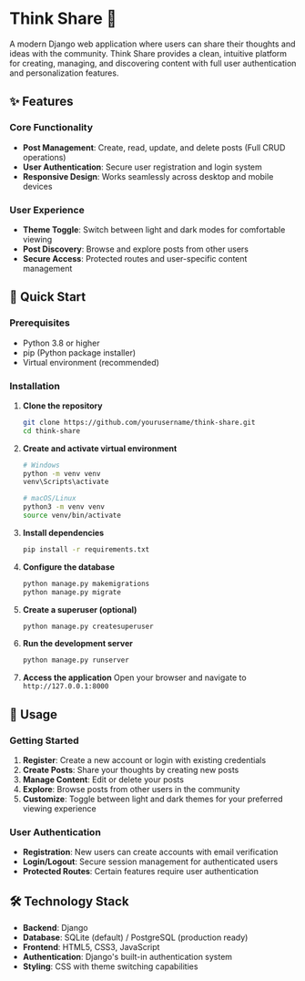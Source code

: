 # Think Share 💭

A modern Django web application where users can share their thoughts and ideas with the community. Think Share provides a clean, intuitive platform for creating, managing, and discovering content with full user authentication and personalization features.

## ✨ Features

### Core Functionality
- **Post Management**: Create, read, update, and delete posts (Full CRUD operations)
- **User Authentication**: Secure user registration and login system
- **Responsive Design**: Works seamlessly across desktop and mobile devices

### User Experience
- **Theme Toggle**: Switch between light and dark modes for comfortable viewing
- **Post Discovery**: Browse and explore posts from other users
- **Secure Access**: Protected routes and user-specific content management

## 🚀 Quick Start

### Prerequisites
- Python 3.8 or higher
- pip (Python package installer)
- Virtual environment (recommended)

### Installation

1. **Clone the repository**
   ```bash
   git clone https://github.com/yourusername/think-share.git
   cd think-share
   ```

2. **Create and activate virtual environment**
   ```bash
   # Windows
   python -m venv venv
   venv\Scripts\activate

   # macOS/Linux
   python3 -m venv venv
   source venv/bin/activate
   ```

3. **Install dependencies**
   ```bash
   pip install -r requirements.txt
   ```

4. **Configure the database**
   ```bash
   python manage.py makemigrations
   python manage.py migrate
   ```

5. **Create a superuser (optional)**
   ```bash
   python manage.py createsuperuser
   ```

6. **Run the development server**
   ```bash
   python manage.py runserver
   ```

7. **Access the application**
   Open your browser and navigate to `http://127.0.0.1:8000`

## 📱 Usage

### Getting Started
1. **Register**: Create a new account or login with existing credentials
2. **Create Posts**: Share your thoughts by creating new posts
3. **Manage Content**: Edit or delete your posts
4. **Explore**: Browse posts from other users in the community
5. **Customize**: Toggle between light and dark themes for your preferred viewing experience

### User Authentication
- **Registration**: New users can create accounts with email verification
- **Login/Logout**: Secure session management for authenticated users
- **Protected Routes**: Certain features require user authentication

## 🛠️ Technology Stack

- **Backend**: Django 
- **Database**: SQLite (default) / PostgreSQL (production ready)
- **Frontend**: HTML5, CSS3, JavaScript
- **Authentication**: Django's built-in authentication system
- **Styling**: CSS with theme switching capabilities
